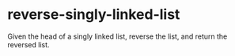 # reverse-singly-linked-list
Given the head of a singly linked list, reverse the list, and return the reversed list.

